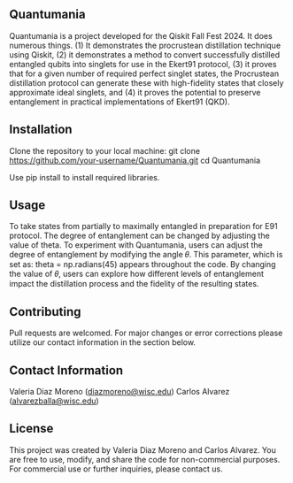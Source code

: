 ## Quantumania

Quantumania is a project developed for the Qiskit Fall Fest 2024. It does numerous things. (1) It demonstrates the procrustean distillation technique using Qiskit, (2) it demonstrates a method to convert successfully distilled entangled qubits into singlets for use in the Ekert91 protocol, (3) it proves that for a given number of required perfect singlet states, the Procrustean distillation protocol can generate these with high-fidelity states that closely approximate ideal singlets, and (4) it proves the potential to preserve entanglement in practical implementations of Ekert91 (QKD). 

## Installation

Clone the repository to your local machine:
git clone https://github.com/your-username/Quantumania.git
cd Quantumania

Use pip install to install required libraries.

## Usage

To take states from partially to maximally entangled in preparation for E91 protocol. 
The degree of entanglement can be changed by adjusting the value of theta.
To experiment with Quantumania, users can adjust the degree of entanglement by modifying the angle 
𝜃. This parameter, which is set as:
theta = np.radians(45)
appears throughout the code. By changing the value of 𝜃, users can explore how different levels of entanglement impact the distillation process and the fidelity of the resulting states.

## Contributing 

Pull requests are welcomed. For major changes or error corrections please utilize our contact information in the section below. 

## Contact Information
Valeria Diaz Moreno (diazmoreno@wisc.edu)
Carlos Alvarez (alvarezballa@wisc.edu)

## License 

This project was created by Valeria Diaz Moreno and Carlos Alvarez. You are free to use, modify, and share the code for non-commercial purposes. For commercial use or further inquiries, please contact us.
